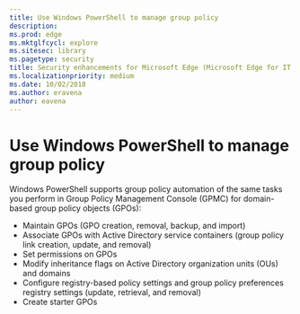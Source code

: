 ```yaml
---
title: Use Windows PowerShell to manage group policy
description: 
ms.prod: edge
ms.mktglfcycl: explore
ms.sitesec: library
ms.pagetype: security
title: Security enhancements for Microsoft Edge (Microsoft Edge for IT Pros)
ms.localizationpriority: medium
ms.date: 10/02/2018
ms.author: eravena
author: eavena
---
```


# Use Windows PowerShell to manage group policy

Windows PowerShell supports group policy automation of the same tasks you perform in Group Policy Management Console (GPMC) for domain-based group policy objects (GPOs):

- Maintain GPOs (GPO creation, removal, backup, and import)
- Associate GPOs with Active Directory service containers (group policy link creation, update, and removal)
- Set permissions on GPOs
- Modify inheritance flags on Active Directory organization units (OUs) and domains
- Configure registry-based policy settings and group policy preferences registry settings (update, retrieval, and removal)
- Create starter GPOs
 


